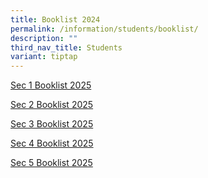 ```yaml
---
title: Booklist 2024
permalink: /information/students/booklist/
description: ""
third_nav_title: Students
variant: tiptap
---
```

<p><a href="/files/2025/S1S1.pdf" rel="noopener nofollow" target="_blank">Sec 1 Booklist 2025</a>
</p>
<p><a href="/files/2025/S2_S2.pdf" rel="noopener nofollow" target="_blank">Sec 2 Booklist 2025</a>
</p>
<p><a href="/files/2025/S3_S3.pdf" rel="noopener nofollow" target="_blank">Sec 3 Booklist 2025</a>
</p>
<p><a href="/files/2025/S4S4.pdf" rel="noopener nofollow" target="_blank">Sec 4 Booklist 2025</a>
</p>
<p><a href="/files/2025/S5_S5.pdf" rel="noopener nofollow" target="_blank">Sec 5 Booklist 2025</a>
</p>